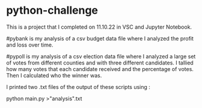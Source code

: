# python-challenge
This is a project that I completed on 11.10.22 in VSC and Jupyter Notebook.

#pybank is my analysis of a csv budget data file where I analyzed the profit and loss over time.

#pypoll is my analysis of a csv election data file where I analyzed a large set of votes from different counties and with three different candidates.
  I tallied how many votes that each candidate received and the percentage of votes.  Then I calculated who the winner was.
  
 I printed two .txt files of the output of these scripts using :
 
 python main.py >"analysis".txt

